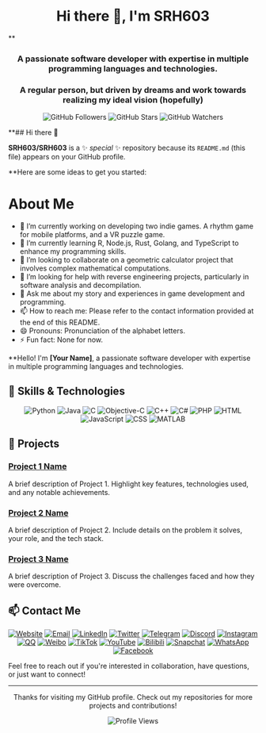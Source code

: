 <h1 align="center">Hi there 👋, I'm SRH603</h1>
**<h3 align="center">A passionate software developer with expertise in multiple programming languages and technologies.</h3>
<h3 align="center">A regular person, but driven by dreams and work towards realizing my ideal vision (hopefully)</h3>

<p align="center">
  <img src="https://img.shields.io/github/followers/yourusername?label=Follow%20Me&style=social" alt="GitHub Followers">
  <img src="https://img.shields.io/github/stars/yourusername?label=Star%20Me&style=social" alt="GitHub Stars">
  <img src="https://img.shields.io/github/watchers/yourusername/yourrepo?label=Watch%20Me&style=social" alt="GitHub Watchers">
</p>

**## Hi there 👋

**SRH603/SRH603** is a ✨ _special_ ✨ repository because its `README.md` (this file) appears on your GitHub profile.

**Here are some ideas to get you started:

# About Me

- 🔭 I’m currently working on developing two indie games. A rhythm game for mobile platforms, and a VR puzzle game.
- 🌱 I’m currently learning R, Node.js, Rust, Golang, and TypeScript to enhance my programming skills.
- 👯 I’m looking to collaborate on a geometric calculator project that involves complex mathematical computations.
- 🤔 I’m looking for help with reverse engineering projects, particularly in software analysis and decompilation.
- 💬 Ask me about my story and experiences in game development and programming.
- 📫 How to reach me: Please refer to the contact information provided at the end of this README.
- 😄 Pronouns: Pronunciation of the alphabet letters.
- ⚡ Fun fact: None for now.

**Hello! I'm **[Your Name]**, a passionate software developer with expertise in multiple programming languages and technologies.

## 🔧 Skills & Technologies

<p align="center">
  <img src="https://img.icons8.com/color/48/000000/python.png" alt="Python"> 
  <img src="https://img.icons8.com/color/48/000000/java-coffee-cup-logo.png" alt="Java"> 
  <img src="https://img.icons8.com/color/48/000000/c-programming.png" alt="C"> 
  <img src="https://img.icons8.com/color/48/000000/objective-c.png" alt="Objective-C"> 
  <img src="https://img.icons8.com/color/48/000000/c-plus-plus-logo.png" alt="C++"> 
  <img src="https://img.icons8.com/color/48/000000/c-sharp-logo.png" alt="C#"> 
  <img src="https://img.icons8.com/color/48/000000/php.png" alt="PHP"> 
  <img src="https://img.icons8.com/color/48/000000/html-5.png" alt="HTML"> 
  <img src="https://img.icons8.com/color/48/000000/javascript.png" alt="JavaScript"> 
  <img src="https://img.icons8.com/color/48/000000/css3.png" alt="CSS"> 
  <img src="https://img.icons8.com/color/48/000000/matlab.png" alt="MATLAB">
</p>

## 🌟 Projects

### [Project 1 Name](https://github.com/yourusername/project1)
A brief description of Project 1. Highlight key features, technologies used, and any notable achievements.

### [Project 2 Name](https://github.com/yourusername/project2)
A brief description of Project 2. Include details on the problem it solves, your role, and the tech stack.

### [Project 3 Name](https://github.com/yourusername/project3)
A brief description of Project 3. Discuss the challenges faced and how they were overcome.

## 📫 Contact Me

<p align="center">
  <a href="https://yourwebsite.com"><img src="https://img.icons8.com/fluency/48/000000/domain.png" alt="Website"></a>
  <a href="mailto:your.email@example.com"><img src="https://img.icons8.com/color/48/000000/email.png" alt="Email"></a>
  <a href="https://linkedin.com/in/yourprofile"><img src="https://img.icons8.com/color/48/000000/linkedin.png" alt="LinkedIn"></a>
  <a href="https://twitter.com/YourTwitterHandle"><img src="https://img.icons8.com/color/48/000000/twitter--v1.png" alt="Twitter"></a>
  <a href="https://t.me/YourTelegramUsername"><img src="https://img.icons8.com/color/48/000000/telegram-app.png" alt="Telegram"></a>
  <a href="https://discord.com/users/YourDiscordUsername#1234"><img src="https://img.icons8.com/color/48/000000/discord-logo.png" alt="Discord"></a>
  <a href="https://instagram.com/YourInstagramHandle"><img src="https://img.icons8.com/color/48/000000/instagram-new.png" alt="Instagram"></a>
  <a href="https://im.qq.com/"><img src="https://img.icons8.com/color/48/000000/qq.png" alt="QQ"></a>
  <a href="https://weibo.com/YourWeiboHandle"><img src="https://img.icons8.com/color/48/000000/weibo.png" alt="Weibo"></a>
  <a href="https://tiktok.com/@YourTikTokHandle"><img src="https://img.icons8.com/color/48/000000/tiktok.png" alt="TikTok"></a>
  <a href="https://youtube.com/channel/YourChannelID"><img src="https://img.icons8.com/color/48/000000/youtube-play.png" alt="YouTube"></a>
  <a href="https://space.bilibili.com/YourBilibiliID"><img src="https://img.icons8.com/color/48/000000/bilibili.png" alt="Bilibili"></a>
  <a href="https://snapchat.com/add/YourSnapchatUsername"><img src="https://img.icons8.com/color/48/000000/snapchat.png" alt="Snapchat"></a>
  <a href="https://wa.me/YourWhatsAppNumber"><img src="https://img.icons8.com/color/48/000000/whatsapp.png" alt="WhatsApp"></a>
  <a href="https://facebook.com/YourFacebookProfile"><img src="https://img.icons8.com/color/48/000000/facebook.png" alt="Facebook"></a>
</p>

Feel free to reach out if you're interested in collaboration, have questions, or just want to connect!

---

<p align="center">
  Thanks for visiting my GitHub profile. Check out my repositories for more projects and contributions!
</p>

<p align="center">
  <img src="https://komarev.com/ghpvc/?username=yourusername&color=blue" alt="Profile Views">
</p>
